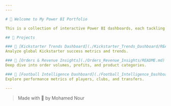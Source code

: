```yaml
---
---

# 👋 Welcome to My Power BI Portfolio

This is a collection of interactive Power BI dashboards, each tackling different business and analytical problems.

## 📁 Projects

### 🔹 [Kickstarter Trends Dashboard](./Kickstarter_Trends_Dashboard/README.md)
Analyze global Kickstarter success metrics and trends.

### 🔹 [Orders & Revenue Insights](./Orders_Revenue_Insights/README.md)
Deep dive into order volumes, profits, and product categories.

### 🔹 [Football Intelligence Dashboard](./Football_Intelligence_Dashboard/README.md)
Explore performance metrics of players, clubs, and transfers.

---
```


> Made with 💛 by Mohamed Nour
